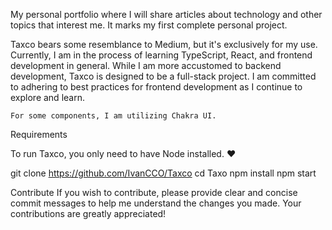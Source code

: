 My personal portfolio where I will share articles about technology and other topics that interest me. It marks my first complete personal project.

Taxco bears some resemblance to Medium, but it's exclusively for my use. Currently, I am in the process of learning TypeScript, React, and frontend development in general. While I am more accustomed to backend development, Taxco is designed to be a full-stack project. I am committed to adhering to best practices for frontend development as I continue to explore and learn.

    For some components, I am utilizing Chakra UI.

Requirements

To run Taxco, you only need to have Node installed. ❤

git clone https://github.com/IvanCCO/Taxco
cd Taxo
npm install
npm start

Contribute
If you wish to contribute, please provide clear and concise commit messages to help me understand the changes you made. Your contributions are greatly appreciated!
